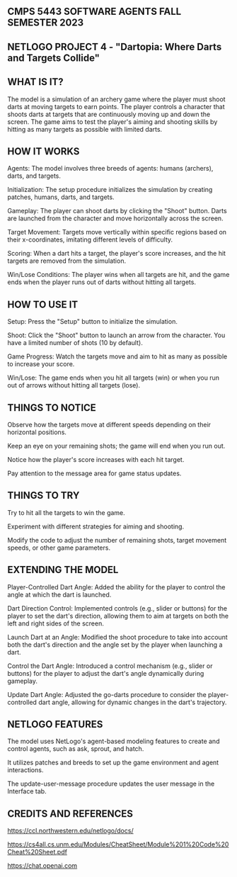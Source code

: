 ## CMPS 5443 SOFTWARE AGENTS FALL SEMESTER 2023

## NETLOGO PROJECT 4 - "Dartopia: Where Darts and Targets Collide"

## WHAT IS IT?

The model is a simulation of an archery game where the player must shoot darts at moving targets to earn points. The player controls a character that shoots darts at targets that are continuously moving up and down the screen. The game aims to test the player's aiming and shooting skills by hitting as many targets as possible with limited darts.

## HOW IT WORKS

Agents: The model involves three breeds of agents: humans (archers), darts, and targets.

Initialization: The setup procedure initializes the simulation by creating patches, humans, darts, and targets.

Gameplay: The player can shoot darts by clicking the "Shoot" button. Darts are launched from the character and move horizontally across the screen.

Target Movement: Targets move vertically within specific regions based on their x-coordinates, imitating different levels of difficulty.

Scoring: When a dart hits a target, the player's score increases, and the hit targets are removed from the simulation.

Win/Lose Conditions: The player wins when all targets are hit, and the game ends when the player runs out of darts without hitting all targets.

## HOW TO USE IT

Setup: Press the "Setup" button to initialize the simulation.

Shoot: Click the "Shoot" button to launch an arrow from the character. You have a limited number of shots (10 by default).

Game Progress: Watch the targets move and aim to hit as many as possible to increase your score.

Win/Lose: The game ends when you hit all targets (win) or when you run out of arrows without hitting all targets (lose).


## THINGS TO NOTICE

Observe how the targets move at different speeds depending on their horizontal positions.

Keep an eye on your remaining shots; the game will end when you run out.

Notice how the player's score increases with each hit target.

Pay attention to the message area for game status updates.

## THINGS TO TRY

Try to hit all the targets to win the game.

Experiment with different strategies for aiming and shooting.

Modify the code to adjust the number of remaining shots, target movement speeds, or other game parameters.

## EXTENDING THE MODEL

Player-Controlled Dart Angle: Added the ability for the player to control the angle at which the dart is launched.

Dart Direction Control: Implemented controls (e.g., slider or buttons) for the player to set the dart's direction, allowing them to aim at targets on both the left and right sides of the screen.

Launch Dart at an Angle: Modified the shoot procedure to take into account both the dart's direction and the angle set by the player when launching a dart.

Control the Dart Angle: Introduced a control mechanism (e.g., slider or buttons) for the player to adjust the dart's angle dynamically during gameplay.

Update Dart Angle: Adjusted the go-darts procedure to consider the player-controlled dart angle, allowing for dynamic changes in the dart's trajectory.

## NETLOGO FEATURES

The model uses NetLogo's agent-based modeling features to create and control agents, such as ask, sprout, and hatch.

It utilizes patches and breeds to set up the game environment and agent interactions.

The update-user-message procedure updates the user message in the Interface tab.


## CREDITS AND REFERENCES

https://ccl.northwestern.edu/netlogo/docs/

https://cs4all.cs.unm.edu/Modules/CheatSheet/Module%201%20Code%20Cheat%20Sheet.pdf

https://chat.openai.com
